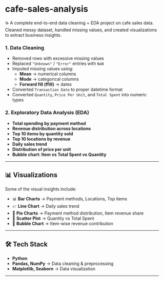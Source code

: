 # cafe-sales-analysis
☕ A complete end-to-end data cleaning + EDA project on cafe sales data. Cleaned messy dataset, handled missing values, and created visualizations to extract business insights.

### 1. Data Cleaning
- Removed rows with excessive missing values  
- Replaced `"Unknown"` / `"Error"` entries with `NaN`  
- Imputed missing values using:
  - **Mean** → numerical columns  
  - **Mode** → categorical columns  
  - **Forward fill (ffill)** → dates  
- Converted `Transaction Date` to proper datetime format  
- Converted `Quantity`, `Price Per Unit`, and `Total Spent` into numeric types  

### 2. Exploratory Data Analysis (EDA)
- **Total spending by payment method**  
- **Revenue distribution across locations**  
- **Top 10 items by quantity sold**  
- **Top 10 locations by revenue**  
- **Daily sales trend**  
- **Distribution of price per unit**  
- **Bubble chart: Item vs Total Spent vs Quantity**  

---

## 📊 Visualizations
Some of the visual insights include:
- 📊 **Bar Charts** → Payment methods, Locations, Top items  
- 📈 **Line Chart** → Daily sales trend  
- 🥧 **Pie Charts** → Payment method distribution, Item revenue share  
- 🔵 **Scatter Plot** → Quantity vs Total Spent  
- 🔮 **Bubble Chart** → Item-wise revenue contribution  

---

## 🛠️ Tech Stack
- **Python**  
- **Pandas, NumPy** → Data cleaning & preprocessing  
- **Matplotlib, Seaborn** → Data visualization  

---
